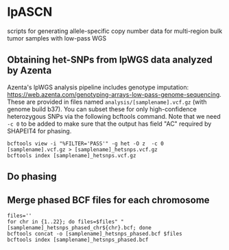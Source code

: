 # lpASCN
scripts for generating allele-specific copy number data for multi-region bulk tumor samples with low-pass WGS

## Obtaining het-SNPs from lpWGS data analyzed by Azenta
Azenta's lpWGS analysis pipeline includes genotype imputation: https://web.azenta.com/genotyping-arrays-low-pass-genome-sequencing. These are provided in files named `analysis/[samplename].vcf.gz` (with genome build b37). You can subset these for only high-confidence heterozygous SNPs via the following bcftools command. Note that we need `-c 0` to be added to make sure that the output has field "AC" required by SHAPEIT4 for phasing.

```
bcftools view -i "%FILTER='PASS'" -g het -O z  -c 0 [samplename].vcf.gz > [samplename]_hetsnps.vcf.gz
bcftools index [samplename]_hetsnps.vcf.gz
```

## Do phasing

## Merge phased BCF files for each chromosome

```
files=''
for chr in {1..22}; do files=$files" "[samplename]_hetsnps_phased_chr${chr}.bcf; done
bcftools concat -o [samplename]_hetsnps_phased.bcf $files
bcftools index [samplename]_hetsnps_phased.bcf
```
